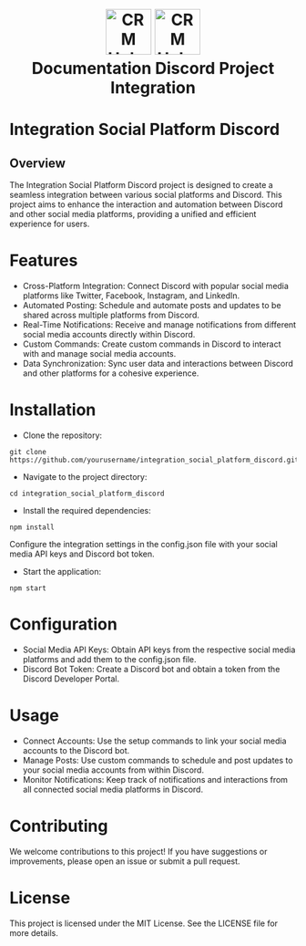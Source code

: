 <h1 align="center">
  <br>
  <a href="https://github.com/Vinteum-Software/integration-crm-hubspot-contacts/blob/main/project_logo.png"><img src="https://github.com/Vinteum-Software/integration-crm-hubspot-contacts/blob/main/project_logo.png" alt="CRM Hubspot" width="80"></a>
  <a href="https://github.com/gabrielpfs/integration_social_platform_discord/assets/88781022/175e7074-ed88-4f77-9602-915e7eb60528"><img src="https://github.com/gabrielpfs/integration_social_platform_discord/assets/88781022/175e7074-ed88-4f77-9602-915e7eb60528" alt="CRM Hubspot" width="80"></a>
  <br>
  Documentation Discord Project Integration
  <br>
</h1>

# Integration Social Platform Discord

## Overview

The Integration Social Platform Discord project is designed to create a seamless integration between various social platforms and Discord. This project aims to enhance the interaction and automation between Discord and other social media platforms, providing a unified and efficient experience for users.

# Features

- Cross-Platform Integration: Connect Discord with popular social media platforms like Twitter, Facebook, Instagram, and LinkedIn.
- Automated Posting: Schedule and automate posts and updates to be shared across multiple platforms from Discord.
- Real-Time Notifications: Receive and manage notifications from different social media accounts directly within Discord.
- Custom Commands: Create custom commands in Discord to interact with and manage social media accounts.
- Data Synchronization: Sync user data and interactions between Discord and other platforms for a cohesive experience.

# Installation

- Clone the repository:

```
git clone https://github.com/yourusername/integration_social_platform_discord.git
```

- Navigate to the project directory:

```
cd integration_social_platform_discord
```

- Install the required dependencies:

```
npm install
```

Configure the integration settings in the config.json file with your social media API keys and Discord bot token.

- Start the application:

```
npm start
```

# Configuration

- Social Media API Keys: Obtain API keys from the respective social media platforms and add them to the config.json file.
- Discord Bot Token: Create a Discord bot and obtain a token from the Discord Developer Portal.

# Usage

- Connect Accounts: Use the setup commands to link your social media accounts to the Discord bot.
- Manage Posts: Use custom commands to schedule and post updates to your social media accounts from within Discord.
- Monitor Notifications: Keep track of notifications and interactions from all connected social media platforms in Discord.

# Contributing

We welcome contributions to this project! If you have suggestions or improvements, please open an issue or submit a pull request.

# License

This project is licensed under the MIT License. See the LICENSE file for more details.
